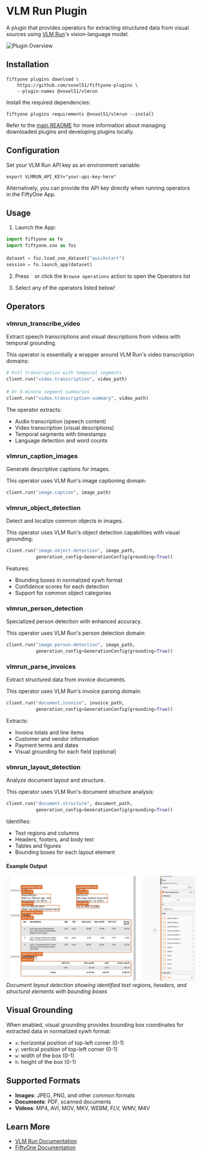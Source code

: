 # VLM Run Plugin

A plugin that provides operators for extracting structured data from visual
sources using [VLM Run](https://vlm.run)'s vision-language model.

![Plugin Overview](img/plugin_overview.gif)

## Installation

```shell
fiftyone plugins download \
    https://github.com/voxel51/fiftyone-plugins \
    --plugin-names @voxel51/vlmrun
```

Install the required dependencies:

```shell
fiftyone plugins requirements @voxel51/vlmrun --install
```

Refer to the [main README](https://github.com/voxel51/fiftyone-plugins) for
more information about managing downloaded plugins and developing plugins
locally.

## Configuration

Set your VLM Run API key as an environment variable:

```shell
export VLMRUN_API_KEY="your-api-key-here"
```

Alternatively, you can provide the API key directly when running operators in
the FiftyOne App.

## Usage

1.  Launch the App:

```py
import fiftyone as fo
import fiftyone.zoo as foz

dataset = foz.load_zoo_dataset("quickstart")
session = fo.launch_app(dataset)
```

2.  Press `` ` `` or click the `Browse operations` action to open the Operators
    list

3.  Select any of the operators listed below!

## Operators

### vlmrun_transcribe_video

Extract speech transcriptions and visual descriptions from videos with temporal
grounding.

This operator is essentially a wrapper around VLM Run's video transcription
domains:

```py
# Full transcription with temporal segments
client.run("video.transcription", video_path)

# Or 5-minute segment summaries
client.run("video.transcription-summary", video_path)
```

The operator extracts:
- Audio transcription (speech content)
- Video transcription (visual descriptions)
- Temporal segments with timestamps
- Language detection and word counts

### vlmrun_caption_images

Generate descriptive captions for images.

This operator uses VLM Run's image captioning domain:

```py
client.run("image.caption", image_path)
```

### vlmrun_object_detection

Detect and localize common objects in images.

This operator uses VLM Run's object detection capabilities with visual
grounding:

```py
client.run("image.object-detection", image_path,
           generation_config=GenerationConfig(grounding=True))
```

Features:
- Bounding boxes in normalized xywh format
- Confidence scores for each detection
- Support for common object categories

### vlmrun_person_detection

Specialized person detection with enhanced accuracy.

This operator uses VLM Run's person detection domain:

```py
client.run("image.person-detection", image_path,
           generation_config=GenerationConfig(grounding=True))
```

### vlmrun_parse_invoices

Extract structured data from invoice documents.

This operator uses VLM Run's invoice parsing domain:

```py
client.run("document.invoice", invoice_path,
           generation_config=GenerationConfig(grounding=True))
```

Extracts:
- Invoice totals and line items
- Customer and vendor information
- Payment terms and dates
- Visual grounding for each field (optional)

### vlmrun_layout_detection

Analyze document layout and structure.

This operator uses VLM Run's document structure analysis:

```py
client.run("document.structure", document_path,
           generation_config=GenerationConfig(grounding=True))
```

Identifies:
- Text regions and columns
- Headers, footers, and body text
- Tables and figures
- Bounding boxes for each layout element

#### Example Output

![Layout Detection Example](img/layout_detection.jpg)
*Document layout detection showing identified text regions, headers, and structural elements with bounding boxes*

## Visual Grounding

When enabled, visual grounding provides bounding box coordinates for extracted
data in normalized xywh format:
- `x`: horizontal position of top-left corner (0-1)
- `y`: vertical position of top-left corner (0-1)
- `w`: width of the box (0-1)
- `h`: height of the box (0-1)

## Supported Formats

- **Images**: JPEG, PNG, and other common formats
- **Documents**: PDF, scanned documents
- **Videos**: MP4, AVI, MOV, MKV, WEBM, FLV, WMV, M4V

## Learn More

- [VLM Run Documentation](https://docs.vlm.run)
- [FiftyOne Documentation](https://docs.voxel51.com)